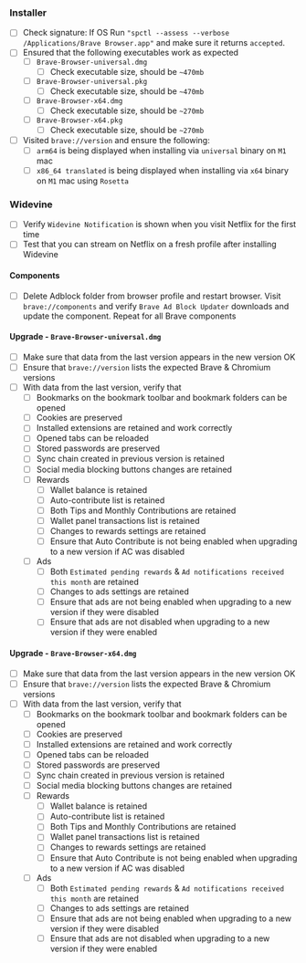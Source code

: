 ### Installer

- [ ]  Check signature: If OS Run `"spctl --assess --verbose /Applications/Brave Browser.app"` and make sure it returns `accepted`.
- [ ] Ensured that the following executables work as expected
   - [ ] `Brave-Browser-universal.dmg`
      - [ ] Check executable size, should be `~470mb`
   - [ ] `Brave-Browser-universal.pkg`
       - [ ] Check executable size, should be `~470mb`
   - [ ] `Brave-Browser-x64.dmg`
       - [ ] Check executable size, should be `~270mb`
   - [ ] `Brave-Browser-x64.pkg`
       - [ ] Check executable size, should be `~270mb`
- [ ] Visited `brave://version` and ensure the following:
   - [ ] `arm64` is being displayed when installing via `universal` binary on `M1` mac
   - [ ] `x86_64 translated` is being displayed when installing via `x64` binary on `M1` mac using `Rosetta`

### Widevine

- [ ]  Verify `Widevine Notification` is shown when you visit Netflix for the first time
- [ ]  Test that you can stream on Netflix on a fresh profile after installing Widevine 

#### Components
- [ ]   Delete Adblock folder from browser profile and restart browser. Visit `brave://components` and verify `Brave Ad Block Updater` downloads and update the component. Repeat for all Brave components

#### Upgrade - `Brave-Browser-universal.dmg`

- [ ] Make sure that data from the last version appears in the new version OK
- [ ] Ensure that `brave://version` lists the expected Brave & Chromium versions
- [ ] With data from the last version, verify that
  - [ ] Bookmarks on the bookmark toolbar and bookmark folders can be opened
  - [ ] Cookies are preserved
  - [ ] Installed extensions are retained and work correctly
  - [ ] Opened tabs can be reloaded
  - [ ] Stored passwords are preserved
  - [ ] Sync chain created in previous version is retained 
  - [ ] Social media blocking buttons changes are retained
  - [ ] Rewards
    - [ ] Wallet balance is retained
    - [ ] Auto-contribute list is retained
    - [ ] Both Tips and Monthly Contributions are retained
    - [ ] Wallet panel transactions list is retained
    - [ ] Changes to rewards settings are retained
    - [ ] Ensure that Auto Contribute is not being enabled when upgrading to a new version if AC was disabled
  - [ ] Ads
    - [ ] Both `Estimated pending rewards` & `Ad notifications received this month` are retained
    - [ ] Changes to ads settings are retained
    - [ ] Ensure that ads are not being enabled when upgrading to a new version if they were disabled
    - [ ] Ensure that ads are not disabled when upgrading to a new version if they were enabled 

#### Upgrade - `Brave-Browser-x64.dmg`

- [ ] Make sure that data from the last version appears in the new version OK
- [ ] Ensure that `brave://version` lists the expected Brave & Chromium versions
- [ ] With data from the last version, verify that
  - [ ] Bookmarks on the bookmark toolbar and bookmark folders can be opened
  - [ ] Cookies are preserved
  - [ ] Installed extensions are retained and work correctly
  - [ ] Opened tabs can be reloaded
  - [ ] Stored passwords are preserved
  - [ ] Sync chain created in previous version is retained 
  - [ ] Social media blocking buttons changes are retained
  - [ ] Rewards
    - [ ] Wallet balance is retained
    - [ ] Auto-contribute list is retained
    - [ ] Both Tips and Monthly Contributions are retained
    - [ ] Wallet panel transactions list is retained
    - [ ] Changes to rewards settings are retained
    - [ ] Ensure that Auto Contribute is not being enabled when upgrading to a new version if AC was disabled
  - [ ] Ads
    - [ ] Both `Estimated pending rewards` & `Ad notifications received this month` are retained
    - [ ] Changes to ads settings are retained
    - [ ] Ensure that ads are not being enabled when upgrading to a new version if they were disabled
    - [ ] Ensure that ads are not disabled when upgrading to a new version if they were enabled 